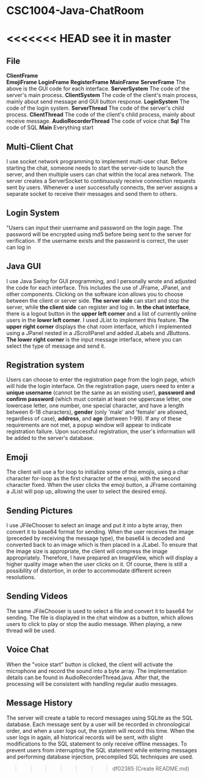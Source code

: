 # CSC1004-Java-ChatRoom
<<<<<<< HEAD
see it in master
=======
## File
**ClientFrame**           
**EmojiFrame**
**LoginFrame**
**RegisterFrame**
**MainFrame**
**ServerFrame**           The above is the GUI code for each interface.
**ServerSystem**          The code of the server's main process.
**ClientSystem**          The code of the client's main process, mainly about send message and GUI button response.
**LoginSystem**           The code of the login system.
**ServerThread**          The code of the server's child process.
**ClientThread**          The code of the client's child process, mainly about receive message.
**AudioRecorderThread**   The code of voice chat
**Sql**                   The code of SQL
**Main**                  Everything start
## Multi-Client Chat
I use socket network programming to implement multi-user chat. 
Before starting the chat, someone needs to start the server-side to launch the server, and then multiple users can chat within the local area network.
The server creates a ServerSocket to continuously receive connection requests sent by users. 
Whenever a user successfully connects, the server assigns a separate socket to receive their messages and send them to others.
## Login System
"Users can input their username and password on the login page. 
The password will be encrypted using md5 before being sent to the server for verification. 
If the username exists and the password is correct, the user can log in
## Java GUI
I use Java Swing for GUI programming, and I personally wrote and adjusted the code for each interface. This includes the use of JFrame, JPanel, and other components.
Clicking on the software icon allows you to choose between the client or server side. 
**The server side** can start and stop the server, while **the client side** can register and log in. 
**In the chat interface**, there is a logout button in the **upper left corner** and a list of currently online users in the **lower left corner**. I used JList to implement this feature. 
**The upper right corner** displays the chat room interface, which I implemented using a JPanel nested in a JScrollPanel and added JLabels and JButtons. 
**The lower right corner** is the input message interface, where you can select the type of message and send it.
## Registration system
Users can choose to enter the registration page from the login page, which will hide the login interface. 
On the registration page, users need to enter a **unique username** (cannot be the same as an existing user), 
**password and confirm password** (which must contain at least one uppercase letter, one lowercase letter, one number, one special character, and have a length between 6-18 characters), 
**gender** (only 'male' and 'female' are allowed, regardless of case), 
**address**, 
and **age** (between 1-99). 
If any of these requirements are not met, a popup window will appear to indicate registration failure.
Upon successful registration, the user's information will be added to the server's database.
## Emoji
The client will use a for loop to initialize some of the emojis, using a char character for-loop as the first character of the emoji, with the second character fixed. 
When the user clicks the emoji button, a JFrame containing a JList will pop up, allowing the user to select the desired emoji.
## Sending Pictures
I use JFileChooser to select an image and put it into a byte array, then convert it to base64 format for sending. 
When the user receives the image (preceded by receiving the message type), the base64 is decoded and converted back to an image which is then placed in a JLabel. 
To ensure that the image size is appropriate, the client will compress the image appropriately. Therefore, I have prepared an ImageView, which will display a higher quality image when the user clicks on it. 
Of course, there is still a possibility of distortion, in order to accommodate different screen resolutions.
## Sending Videos
The same JFileChooser is used to select a file and convert it to base64 for sending. 
The file is displayed in the chat window as a button, which allows users to click to play or stop the audio message. 
When playing, a new thread will be used.
## Voice Chat
When the "voice start" button is clicked, the client will activate the microphone and record the sound into a byte array. 
The implementation details can be found in AudioRecorderThread.java. 
After that, the processing will be consistent with handling regular audio messages.
## Message History
The server will create a table to record messages using SQLite as the SQL database. 
Each message sent by a user will be recorded in chronological order, and when a user logs out, the system will record this time. 
When the user logs in again, all historical records will be sent, with slight modifications to the SQL statement to only receive offline messages. 
To prevent users from interrupting the SQL statement while entering messages and performing database injection, precompiled SQL techniques are used.
>>>>>>> df02385 (Create README.md)
